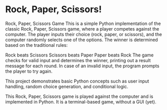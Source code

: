 # Rock, Paper, Scissors!

Rock, Paper, Scissors Game
This is a simple Python implementation of the classic Rock, Paper, Scissors game, where a player competes against the computer. The player inputs their choice (rock, paper, or scissors), and the computer randomly selects one of the options. The winner is determined based on the traditional rules:

Rock beats Scissors
Scissors beats Paper
Paper beats Rock
The game checks for valid input and determines the winner, printing out a result message for each round. In case of an invalid input, the program prompts the player to try again.

This project demonstrates basic Python concepts such as user input handling, random choice generation, and conditional logic.

This Rock, Paper, Scissors game is played against the computer and is implemented in Python. It is a terminal-based game, without a GUI (yet).
